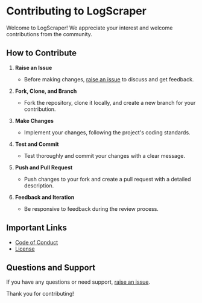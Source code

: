 # Contributing to LogScraper

Welcome to LogScraper! We appreciate your interest and welcome contributions from the community.

## How to Contribute

1. **Raise an Issue**
   - Before making changes, [raise an issue](https://github.com/rambo3000/LogScraper/issues) to discuss and get feedback.

2. **Fork, Clone, and Branch**
   - Fork the repository, clone it locally, and create a new branch for your contribution.

3. **Make Changes**
   - Implement your changes, following the project's coding standards.

4. **Test and Commit**
   - Test thoroughly and commit your changes with a clear message.

5. **Push and Pull Request**
   - Push changes to your fork and create a pull request with a detailed description.

6. **Feedback and Iteration**
   - Be responsive to feedback during the review process.

## Important Links

- [Code of Conduct](CODE_OF_CONDUCT.md)
- [License](LICENSE)

## Questions and Support

If you have any questions or need support, [raise an issue](https://github.com/rambo3000/LogScraper/issues).

Thank you for contributing!
